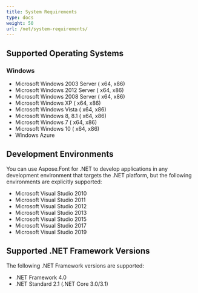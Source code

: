 ```yaml
---
title: System Requirements
type: docs
weight: 50
url: /net/system-requirements/
---
```


## **Supported Operating Systems**
### **Windows**
 * Microsoft Windows 2003 Server ( x64, x86)
 * Microsoft Windows 2012 Server ( x64, x86)
 * Microsoft Windows 2008 Server ( x64, x86)
 * Microsoft Windows XP ( x64, x86)
 * Microsoft Windows Vista ( x64, x86)
 * Microsoft Windows 8, 8.1 ( x64, x86)
 * Microsoft Windows 7 ( x64, x86)
 * Microsoft Windows 10 ( x64, x86)
 * Windows Azure
## **Development Environments**
You can use Aspose.Font for .NET to develop applications in any development environment that targets the .NET platform, but the following environments are explicitly supported:

 * Microsoft Visual Studio 2010
 * Microsoft Visual Studio 2011
 * Microsoft Visual Studio 2012
 * Microsoft Visual Studio 2013
 * Microsoft Visual Studio 2015
 * Microsoft Visual Studio 2017
 * Microsoft Visual Studio 2019

## **Supported .NET Framework Versions**
The following .NET Framework versions are supported:

 * .NET Framework 4.0
 * .NET Standard 2.1 (.NET Core 3.0/3.1)
